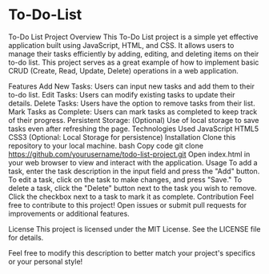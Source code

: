 # To-Do-List
 To-Do List Project
Overview
This To-Do List project is a simple yet effective application built using JavaScript, HTML, and CSS. It allows users to manage their tasks efficiently by adding, editing, and deleting items on their to-do list. This project serves as a great example of how to implement basic CRUD (Create, Read, Update, Delete) operations in a web application.

Features
Add New Tasks: Users can input new tasks and add them to their to-do list.
Edit Tasks: Users can modify existing tasks to update their details.
Delete Tasks: Users have the option to remove tasks from their list.
Mark Tasks as Complete: Users can mark tasks as completed to keep track of their progress.
Persistent Storage: (Optional) Use of local storage to save tasks even after refreshing the page.
Technologies Used
JavaScript
HTML5
CSS3
(Optional: Local Storage for persistence)
Installation
Clone this repository to your local machine.
bash
Copy code
git clone https://github.com/yourusername/todo-list-project.git
Open index.html in your web browser to view and interact with the application.
Usage
To add a task, enter the task description in the input field and press the "Add" button.
To edit a task, click on the task to make changes, and press "Save."
To delete a task, click the "Delete" button next to the task you wish to remove.
Click the checkbox next to a task to mark it as complete.
Contribution
Feel free to contribute to this project! Open issues or submit pull requests for improvements or additional features.

License
This project is licensed under the MIT License. See the LICENSE file for details.

Feel free to modify this description to better match your project's specifics or your personal style!
